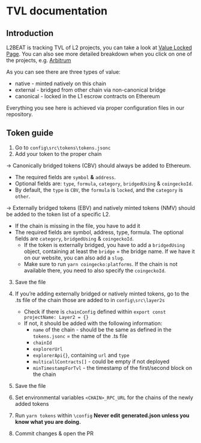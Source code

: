 # TVL documentation

## Introduction

L2BEAT is tracking TVL of L2 projects, you can take a look at [Value Locked Page](https://l2beat.com/scaling/tvl). You can also see more detailed breakdown when you click on one of the projects, e.g. [Arbitrum](https://l2beat.com/scaling/projects/arbitrum/tvl-breakdown)

As you can see there are three types of value:

- native - minted natively on this chain
- external - bridged from other chain via non-canonical bridge
- canonical - locked in the L1 escrow contracts on Ethereum

Everything you see here is achieved via proper configuration files in our repository.

## Token guide
1. Go to `config\src\tokens\tokens.jsonc`
2. Add your token to the proper chain

→ Canonically bridged tokens (CBV) should always be added to Ethereum.
- The required fields are `symbol` **&** `address`.
- Optional fields are: `type`, `formula`, `category`, `bridgedUsing` & `coingeckoId`.
- By default, the `type` is `CBV`, the `formula` is `locked`, and the `category` is `other`.

→ Externally bridged tokens (EBV) and natively minted tokens (NMV) should be added to the token list of a specific L2.
- If the chain is missing in the file, you have to add it
- The required fields are symbol, address, type, formula. The optional fields are `category`, `bridgedUsing` & `coingeckoId`.
    - If the token is externally bridged, you have to add a `bridgedUsing` object, containing at least the `bridge` = the bridge name. If we have it on our website, you can also add a `slug`.
    - Make sure to run `yarn coingecko:platforms`. If the chain is not available there, you need to also specify the `coingeckoId`.
3. Save the file

4. If you’re adding externally bridged or natively minted tokens, go to the .ts file of the chain those are added to in `config\src\layer2s`
    - Check if there is `chainConfig` defined within `export const projectName: Layer2 = {}`
    - If not, it should be added with the following information:
        - `name` of the chain - should be the same as defined in the `tokens.jsonc` = the name of the .ts file
        - `chainId`
        - `explorerUrl`
        - `explorerApi{}`, containing `url` and `type`
        - `multicallContracts[]` - could be empty if not deployed
        - `minTimestampForTvl` - the timestamp of the first/second block on the chain
5. Save the file
6. Set environmental variables `<CHAIN>_RPC_URL` for the chains of the newly added tokens
7. Run `yarn tokens` within `\config`
**Never edit generated.json unless you know what you are doing.**
8. Commit changes & open the PR
